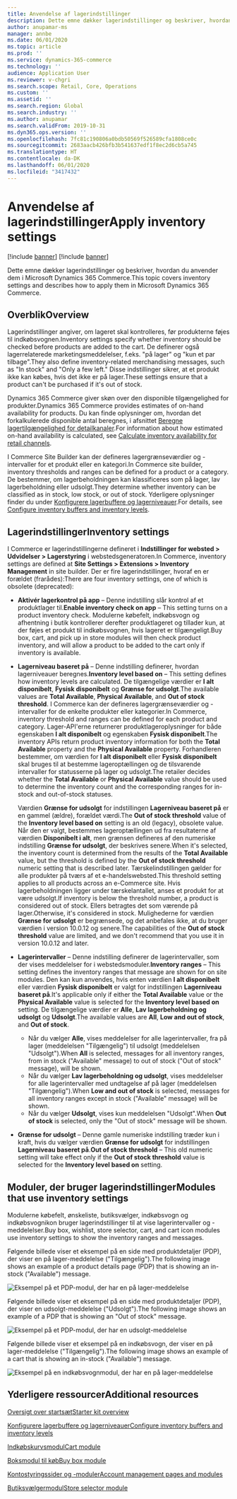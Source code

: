 ```yaml
---
title: Anvendelse af lagerindstillinger
description: Dette emne dækker lagerindstillinger og beskriver, hvordan du anvender dem i Microsoft Dynamics 365 Commerce.
author: anupamar-ms
manager: annbe
ms.date: 06/01/2020
ms.topic: article
ms.prod: ''
ms.service: dynamics-365-commerce
ms.technology: ''
audience: Application User
ms.reviewer: v-chgri
ms.search.scope: Retail, Core, Operations
ms.custom: ''
ms.assetid: ''
ms.search.region: Global
ms.search.industry: ''
ms.author: anupamar
ms.search.validFrom: 2019-10-31
ms.dyn365.ops.version: ''
ms.openlocfilehash: 7fc81c190806a0bdb50569f526589cfa1808ce0c
ms.sourcegitcommit: 2683aacb426bfb3b541637edf1f8ec2d6cb5a745
ms.translationtype: HT
ms.contentlocale: da-DK
ms.lasthandoff: 06/01/2020
ms.locfileid: "3417432"
---
```

# <a name="apply-inventory-settings"></a><span data-ttu-id="65ce9-103">Anvendelse af lagerindstillinger</span><span class="sxs-lookup"><span data-stu-id="65ce9-103">Apply inventory settings</span></span>

[!include [banner](includes/preview-banner.md)]
[!include [banner](includes/banner.md)]

<span data-ttu-id="65ce9-104">Dette emne dækker lagerindstillinger og beskriver, hvordan du anvender dem i Microsoft Dynamics 365 Commerce.</span><span class="sxs-lookup"><span data-stu-id="65ce9-104">This topic covers inventory settings and describes how to apply them in Microsoft Dynamics 365 Commerce.</span></span>

## <a name="overview"></a><span data-ttu-id="65ce9-105">Overblik</span><span class="sxs-lookup"><span data-stu-id="65ce9-105">Overview</span></span>

<span data-ttu-id="65ce9-106">Lagerindstillinger angiver, om lageret skal kontrolleres, før produkterne føjes til indkøbsvognen.</span><span class="sxs-lookup"><span data-stu-id="65ce9-106">Inventory settings specify whether inventory should be checked before products are added to the cart.</span></span> <span data-ttu-id="65ce9-107">De definerer også lagerrelaterede marketingsmeddelelser, f.eks. "på lager" og "kun et par tilbage".</span><span class="sxs-lookup"><span data-stu-id="65ce9-107">They also define inventory-related merchandising messages, such as "In stock" and "Only a few left."</span></span> <span data-ttu-id="65ce9-108">Disse indstillinger sikrer, at et produkt ikke kan købes, hvis det ikke er på lager.</span><span class="sxs-lookup"><span data-stu-id="65ce9-108">These settings ensure that a product can't be purchased if it's out of stock.</span></span>

<span data-ttu-id="65ce9-109">Dynamics 365 Commerce giver skøn over den disponible tilgængelighed for produkter.</span><span class="sxs-lookup"><span data-stu-id="65ce9-109">Dynamics 365 Commerce provides estimates of on-hand availability for products.</span></span> <span data-ttu-id="65ce9-110">Du kan finde oplysninger om, hvordan det forkalkulerede disponible antal beregnes, i afsnittet [Beregne lagertilgængelighed for detailkanaler](calculated-inventory-retail-channels.md).</span><span class="sxs-lookup"><span data-stu-id="65ce9-110">For information about how estimated on-hand availability is calculated, see [Calculate inventory availability for retail channels](calculated-inventory-retail-channels.md).</span></span>

<span data-ttu-id="65ce9-111">I Commerce Site Builder kan der defineres lagergrænseværdier og -intervaller for et produkt eller en kategori.</span><span class="sxs-lookup"><span data-stu-id="65ce9-111">In Commerce site builder, inventory thresholds and ranges can be defined for a product or a category.</span></span> <span data-ttu-id="65ce9-112">De bestemmer, om lagerbeholdningen kan klassificeres som på lager, lav lagerbeholdning eller udsolgt.</span><span class="sxs-lookup"><span data-stu-id="65ce9-112">They determine whether inventory can be classified as in stock, low stock, or out of stock.</span></span> <span data-ttu-id="65ce9-113">Yderligere oplysninger finder du under [Konfigurere lagerbuffere og lagerniveauer](inventory-buffers-levels.md).</span><span class="sxs-lookup"><span data-stu-id="65ce9-113">For details, see [Configure inventory buffers and inventory levels](inventory-buffers-levels.md).</span></span>

## <a name="inventory-settings"></a><span data-ttu-id="65ce9-114">Lagerindstillinger</span><span class="sxs-lookup"><span data-stu-id="65ce9-114">Inventory settings</span></span>

<span data-ttu-id="65ce9-115">I Commerce er lagerindstillingerne defineret i **Indstillinger for websted \> Udvidelser \> Lagerstyring** i webstedsgeneratoren.</span><span class="sxs-lookup"><span data-stu-id="65ce9-115">In Commerce, inventory settings are defined at **Site Settings \> Extensions \> Inventory Management** in site builder.</span></span> <span data-ttu-id="65ce9-116">Der er fire lagerindstillinger, hvoraf en er forældet (frarådes):</span><span class="sxs-lookup"><span data-stu-id="65ce9-116">There are four inventory settings, one of which is obsolete (deprecated):</span></span>

- <span data-ttu-id="65ce9-117">**Aktivér lagerkontrol på app** – Denne indstilling slår kontrol af et produktlager til.</span><span class="sxs-lookup"><span data-stu-id="65ce9-117">**Enable inventory check on app** – This setting turns on a product inventory check.</span></span> <span data-ttu-id="65ce9-118">Modulerne købefelt, indkøbsvogn og afhentning i butik kontrollerer derefter produktlageret og tillader kun, at der føjes et produkt til indkøbsvognen, hvis lageret er tilgængeligt.</span><span class="sxs-lookup"><span data-stu-id="65ce9-118">Buy box, cart, and pick up in store modules will then check product inventory, and will allow a product to be added to the cart only if inventory is available.</span></span>
- <span data-ttu-id="65ce9-119">**Lagerniveau baseret på** – Denne indstilling definerer, hvordan lagerniveauer beregnes.</span><span class="sxs-lookup"><span data-stu-id="65ce9-119">**Inventory level based on** – This setting defines how inventory levels are calculated.</span></span> <span data-ttu-id="65ce9-120">De tilgængelige værdier er **I alt disponibelt**, **Fysisk disponibelt** og **Grænse for udsolgt**.</span><span class="sxs-lookup"><span data-stu-id="65ce9-120">The available values are **Total Available**, **Physical Available**, and **Out of stock threshold**.</span></span> <span data-ttu-id="65ce9-121">I Commerce kan der defineres lagergrænseværdier og -intervaller for de enkelte produkter eller kategorier.</span><span class="sxs-lookup"><span data-stu-id="65ce9-121">In Commerce, inventory threshold and ranges can be defined for each product and category.</span></span> <span data-ttu-id="65ce9-122">Lager-API'erne returnerer produktlageroplysninger for både egenskaben **I alt disponibelt** og egenskaben **Fysisk disponibelt**.</span><span class="sxs-lookup"><span data-stu-id="65ce9-122">The inventory APIs return product inventory information for both the **Total Available** property and the **Physical Available** property.</span></span> <span data-ttu-id="65ce9-123">Forhandleren bestemmer, om værdien for **I alt disponibelt** eller **Fysisk disponibelt** skal bruges til at bestemme lageroptællingen og de tilsvarende intervaller for statusserne på lager og udsolgt.</span><span class="sxs-lookup"><span data-stu-id="65ce9-123">The retailer decides whether the **Total Available** or **Physical Available** value should be used to determine the inventory count and the corresponding ranges for in-stock and out-of-stock statuses.</span></span>

    <span data-ttu-id="65ce9-124">Værdien **Grænse for udsolgt** for indstillingen **Lagerniveau baseret på** er en gammel (ældre), forældet værdi.</span><span class="sxs-lookup"><span data-stu-id="65ce9-124">The **Out of stock threshold** value of the **Inventory level based on** setting is an old (legacy), obsolete value.</span></span> <span data-ttu-id="65ce9-125">Når den er valgt, bestemmes lageroptællingen ud fra resultaterne af værdien **Disponibelt i alt**, men grænsen defineres af den numeriske indstilling **Grænse for udsolgt**, der beskrives senere.</span><span class="sxs-lookup"><span data-stu-id="65ce9-125">When it's selected, the inventory count is determined from the results of the **Total Available** value, but the threshold is defined by the **Out of stock threshold** numeric setting that is described later.</span></span> <span data-ttu-id="65ce9-126">Tærskelindstillingen gælder for alle produkter på tværs af et e-handelswebsted.</span><span class="sxs-lookup"><span data-stu-id="65ce9-126">This threshold setting applies to all products across an e-Commerce site.</span></span> <span data-ttu-id="65ce9-127">Hvis lagerbeholdningen ligger under tærskelantallet, anses et produkt for at være udsolgt.</span><span class="sxs-lookup"><span data-stu-id="65ce9-127">If inventory is below the threshold number, a product is considered out of stock.</span></span> <span data-ttu-id="65ce9-128">Ellers betragtes det som værende på lager.</span><span class="sxs-lookup"><span data-stu-id="65ce9-128">Otherwise, it's considered in stock.</span></span> <span data-ttu-id="65ce9-129">Mulighederne for værdien **Grænse for udsolgt** er begrænsede, og det anbefales ikke, at du bruger værdien i version 10.0.12 og senere.</span><span class="sxs-lookup"><span data-stu-id="65ce9-129">The capabilities of the **Out of stock threshold** value are limited, and we don't recommend that you use it in version 10.0.12 and later.</span></span>

- <span data-ttu-id="65ce9-130">**Lagerintervaller** – Denne indstilling definerer de lagerintervaller, som der vises meddelelser for i webstedsmoduler.</span><span class="sxs-lookup"><span data-stu-id="65ce9-130">**Inventory ranges** – This setting defines the inventory ranges that message are shown for on site modules.</span></span> <span data-ttu-id="65ce9-131">Den kan kun anvendes, hvis enten værdien **I alt disponibelt** eller værdien **Fysisk disponibelt** er valgt for indstillingen **Lagerniveau baseret på**.</span><span class="sxs-lookup"><span data-stu-id="65ce9-131">It's applicable only if either the **Total Available** value or the **Physical Available** value is selected for the **Inventory level based on** setting.</span></span> <span data-ttu-id="65ce9-132">De tilgængelige værdier er **Alle**, **Lav lagerbeholdning og udsolgt** og **Udsolgt**.</span><span class="sxs-lookup"><span data-stu-id="65ce9-132">The available values are **All**, **Low and out of stock**, and **Out of stock**.</span></span>

    - <span data-ttu-id="65ce9-133">Når du vælger **Alle**, vises meddelelser for alle lagerintervaller, fra på lager (meddelelsen "Tilgængelig") til udsolgt (meddelelsen "Udsolgt").</span><span class="sxs-lookup"><span data-stu-id="65ce9-133">When **All** is selected, messages for all inventory ranges, from in stock ("Available" message) to out of stock ("Out of stock" message), will be shown.</span></span>
    - <span data-ttu-id="65ce9-134">Når du vælger **Lav lagerbeholdning og udsolgt**, vises meddelelser for alle lagerintervaller med undtagelse af på lager (meddelelsen "Tilgængelig").</span><span class="sxs-lookup"><span data-stu-id="65ce9-134">When **Low and out of stock** is selected, messages for all inventory ranges except in stock ("Available" message) will be shown.</span></span>
    - <span data-ttu-id="65ce9-135">Når du vælger **Udsolgt**, vises kun meddelelsen "Udsolgt".</span><span class="sxs-lookup"><span data-stu-id="65ce9-135">When **Out of stock** is selected, only the "Out of stock" message will be shown.</span></span>

- <span data-ttu-id="65ce9-136">**Grænse for udsolgt** – Denne gamle numeriske indstilling træder kun i kraft, hvis du vælger værdien **Grænse for udsolgt** for indstillingen **Lagerniveau baseret på**.</span><span class="sxs-lookup"><span data-stu-id="65ce9-136">**Out of stock threshold** – This old numeric setting will take effect only if the **Out of stock threshold** value is selected for the **Inventory level based on** setting.</span></span>

## <a name="modules-that-use-inventory-settings"></a><span data-ttu-id="65ce9-137">Moduler, der bruger lagerindstillinger</span><span class="sxs-lookup"><span data-stu-id="65ce9-137">Modules that use inventory settings</span></span>

<span data-ttu-id="65ce9-138">Modulerne købefelt, ønskeliste, butiksvælger, indkøbsvogn og indkøbsvognikon bruger lagerindstillinger til at vise lagerintervaller og -meddelelser.</span><span class="sxs-lookup"><span data-stu-id="65ce9-138">Buy box, wishlist, store selector, cart, and cart icon modules use inventory settings to show the inventory ranges and messages.</span></span>

<span data-ttu-id="65ce9-139">Følgende billede viser et eksempel på en side med produktdetaljer (PDP), der viser en på lager-meddelelse ("Tilgængelig").</span><span class="sxs-lookup"><span data-stu-id="65ce9-139">The following image shows an example of a product details page (PDP) that is showing an in-stock ("Available") message.</span></span>

![Eksempel på et PDP-modul, der har en på lager-meddelelse](./media/pdp-InStock.png)

<span data-ttu-id="65ce9-141">Følgende billede viser et eksempel på en side med produktdetaljer (PDP), der viser en udsolgt-meddelelse ("Udsolgt").</span><span class="sxs-lookup"><span data-stu-id="65ce9-141">The following image shows an example of a PDP that is showing an "Out of stock" message.</span></span>

![Eksempel på et PDP-modul, der har en udsolgt-meddelelse](./media/pdp-outofstock.png)

<span data-ttu-id="65ce9-143">Følgende billede viser et eksempel på en indkøbsvogn, der viser en på lager-meddelelse ("Tilgængelig").</span><span class="sxs-lookup"><span data-stu-id="65ce9-143">The following image shows an example of a cart that is showing an in-stock ("Available") message.</span></span>

![Eksempel på en indkøbsvognmodul, der har en på lager-meddelelse](./media/cart-instock.png)

## <a name="additional-resources"></a><span data-ttu-id="65ce9-145">Yderligere ressourcer</span><span class="sxs-lookup"><span data-stu-id="65ce9-145">Additional resources</span></span>

[<span data-ttu-id="65ce9-146">Oversigt over startsæt</span><span class="sxs-lookup"><span data-stu-id="65ce9-146">Starter kit overview</span></span>](starter-kit-overview.md)

[<span data-ttu-id="65ce9-147">Konfigurere lagerbuffere og lagerniveauer</span><span class="sxs-lookup"><span data-stu-id="65ce9-147">Configure inventory buffers and inventory levels</span></span>](inventory-buffers-levels.md)

[<span data-ttu-id="65ce9-148">Indkøbskurvsmodul</span><span class="sxs-lookup"><span data-stu-id="65ce9-148">Cart module</span></span>](add-cart-module.md)

[<span data-ttu-id="65ce9-149">Boksmodul til køb</span><span class="sxs-lookup"><span data-stu-id="65ce9-149">Buy box module</span></span>](add-buy-box.md)

[<span data-ttu-id="65ce9-150">Kontostyringssider og -moduler</span><span class="sxs-lookup"><span data-stu-id="65ce9-150">Account management pages and modules</span></span>](account-management.md)

[<span data-ttu-id="65ce9-151">Butiksvælgermodul</span><span class="sxs-lookup"><span data-stu-id="65ce9-151">Store selector module</span></span>](store-selector.md)
